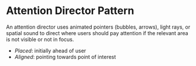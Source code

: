 # Attention Director Pattern

An attention director uses animated pointers (bubbles, arrows), light rays, or spatial sound to direct where users should pay attention if the relevant area is not visible or not in focus.

* _Placed_: initially ahead of user
* _Aligned_: pointing towards point of interest
